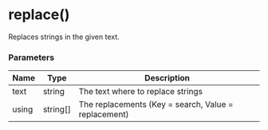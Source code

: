 # replace()

Replaces strings in the given text.

### Parameters

| Name | Type | Description
| ---- | ---- | -----------
| text | string | The text where to replace strings
| using | string[] | The replacements (Key = search, Value = replacement)